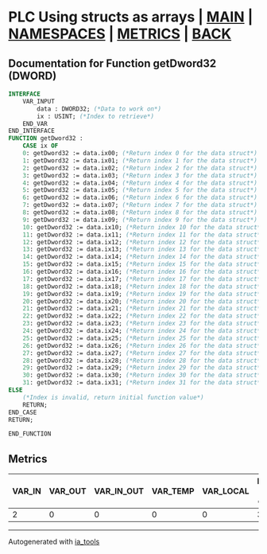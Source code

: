 # PLC Using structs as arrays | [MAIN] | [NAMESPACES] | [METRICS] | [BACK]  

## Documentation for Function getDword32 (DWORD)  

```pascal
INTERFACE
    VAR_INPUT
        data : DWORD32; (*Data to work on*)
        ix : USINT; (*Index to retrieve*)
    END_VAR
END_INTERFACE
FUNCTION getDword32 :
    CASE ix OF
	0: getDword32 := data.ix00; (*Return index 0 for the data struct*)
	1: getDword32 := data.ix01; (*Return index 1 for the data struct*)
	2: getDword32 := data.ix02; (*Return index 2 for the data struct*)
	3: getDword32 := data.ix03; (*Return index 3 for the data struct*)
	4: getDword32 := data.ix04; (*Return index 4 for the data struct*)
	5: getDword32 := data.ix05; (*Return index 5 for the data struct*)
	6: getDword32 := data.ix06; (*Return index 6 for the data struct*)
	7: getDword32 := data.ix07; (*Return index 7 for the data struct*)
	8: getDword32 := data.ix08; (*Return index 8 for the data struct*)
	9: getDword32 := data.ix09; (*Return index 9 for the data struct*)
	10: getDword32 := data.ix10; (*Return index 10 for the data struct*)
	11: getDword32 := data.ix11; (*Return index 11 for the data struct*)
	12: getDword32 := data.ix12; (*Return index 12 for the data struct*)
	13: getDword32 := data.ix13; (*Return index 13 for the data struct*)
	14: getDword32 := data.ix14; (*Return index 14 for the data struct*)
	15: getDword32 := data.ix15; (*Return index 15 for the data struct*)
	16: getDword32 := data.ix16; (*Return index 16 for the data struct*)
	17: getDword32 := data.ix17; (*Return index 17 for the data struct*)
	18: getDword32 := data.ix18; (*Return index 18 for the data struct*)
	19: getDword32 := data.ix19; (*Return index 19 for the data struct*)
	20: getDword32 := data.ix20; (*Return index 20 for the data struct*)
	21: getDword32 := data.ix21; (*Return index 21 for the data struct*)
	22: getDword32 := data.ix22; (*Return index 22 for the data struct*)
	23: getDword32 := data.ix23; (*Return index 23 for the data struct*)
	24: getDword32 := data.ix24; (*Return index 24 for the data struct*)
	25: getDword32 := data.ix25; (*Return index 25 for the data struct*)
	26: getDword32 := data.ix26; (*Return index 26 for the data struct*)
	27: getDword32 := data.ix27; (*Return index 27 for the data struct*)
	28: getDword32 := data.ix28; (*Return index 28 for the data struct*)
	29: getDword32 := data.ix29; (*Return index 29 for the data struct*)
	30: getDword32 := data.ix30; (*Return index 30 for the data struct*)
	31: getDword32 := data.ix31; (*Return index 31 for the data struct*)
ELSE
	(*Index is invalid, return initial function value*)
	RETURN;
END_CASE
RETURN;

END_FUNCTION
```

## Metrics  

| VAR_IN | VAR_OUT | VAR_IN_OUT | VAR_TEMP | VAR_LOCAL | Lines of code | Maintainable size |
| ------ | ------- | ---------- | --------- | -------- | ------------- | ----------------- |
| 2 | 0 | 0 | 0 | 0 | 38 | 42 |  

---
Autogenerated with [ia_tools](https://github.com/tkucic/ia_tools)  

[MAIN]: ../../../../index_st.md
[NAMESPACES]: ../../nsList_st.md
[METRICS]: ../../../metrics_st.md
[BACK]: ../nsMain_st.md
